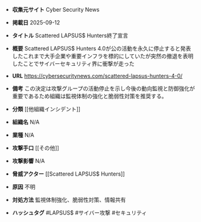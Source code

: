 - **収集元サイト**
Cyber Security News

- **掲載日**
2025-09-12

- **タイトル**
Scattered LAPSUS$ Hunters終了宣言

- **概要**
Scattered LAPSUS$ Hunters 4.0が公の活動を永久に停止すると発表したこれまで大手企業や重要インフラを標的にしていたが突然の撤退を表明したことでサイバーセキュリティ界に衝撃が走った

- **URL**
https://cybersecuritynews.com/scattered-lapsus-hunters-4-0/

- **備考**
この決定は攻撃グループの活動停止を示し今後の動向監視と防御強化が重要であるため組織は監視体制の強化と脆弱性対策を推奨する。

- **分類**
[[他組織インシデント]]

- **組織名**
N/A

- **業種**
N/A

- **攻撃手口**
[[その他]]

- **攻撃影響**
N/A

- **脅威アクター**
[[Scattered LAPSUS$ Hunters]]

- **原因**
不明

- **対処方法**
監視体制強化、脆弱性対策、情報共有

- **ハッシュタグ**
#LAPSUS$ #サイバー攻撃 #セキュリティ
